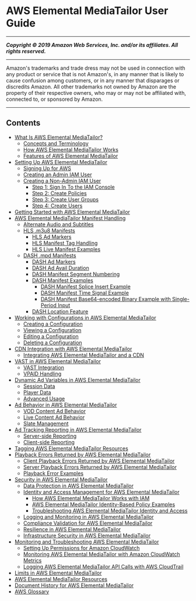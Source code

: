 # AWS Elemental MediaTailor User Guide

-----
*****Copyright &copy; 2019 Amazon Web Services, Inc. and/or its affiliates. All rights reserved.*****

-----
Amazon's trademarks and trade dress may not be used in 
     connection with any product or service that is not Amazon's, 
     in any manner that is likely to cause confusion among customers, 
     or in any manner that disparages or discredits Amazon. All other 
     trademarks not owned by Amazon are the property of their respective
     owners, who may or may not be affiliated with, connected to, or 
     sponsored by Amazon.

-----
## Contents
+ [What Is AWS Elemental MediaTailor?](what-is.md)
   + [Concepts and Terminology](what-is-terms.md)
   + [How AWS Elemental MediaTailor Works](what-is-flow.md)
   + [Features of AWS Elemental MediaTailor](what-is-features.md)
+ [Setting Up AWS Elemental MediaTailor](setting-up.md)
   + [Signing Up for AWS](setting-up-aws-sign-up.md)
   + [Creating an Admin IAM User](setting-up-create-admin-user.md)
   + [Creating a Non-Admin IAM User](setting-up-create-non-admin-user.md)
      + [Step 1: Sign In To the IAM Console](sign-in-to-iam-console.md)
      + [Step 2: Create Policies](setting-up-non-admin-policies.md)
      + [Step 3: Create User Groups](setting-up-non-admin-groups.md)
      + [Step 4: Create Users](setting-up-non-admin-users.md)
+ [Getting Started with AWS Elemental MediaTailor](getting-started.md)
+ [AWS Elemental MediaTailor Manifest Handling](manifest.md)
   + [Alternate Audio and Subtitles](manifest-audio-captions.md)
   + [HLS .m3u8 Manifests](manifest-hls.md)
      + [HLS Ad Markers](hls-ad-markers.md)
      + [HLS Manifest Tag Handling](manifest-hls-tags.md)
      + [HLS Live Manifest Examples](manifest-hls-example.md)
   + [DASH .mpd Manifests](manifest-dash.md)
      + [DASH Ad Markers](dash-ad-markers.md)
      + [DASH Ad Avail Duration](dash-ad-avail-duration.md)
      + [DASH Manifest Segment Numbering](dash-manifest-segment-numbering.md)
      + [DASH Manifest Examples](dash-manifest-examples.md)
         + [DASH Manifest Splice Insert Example](dash-manifest-splice-insert-example.md)
         + [DASH Manifest Time Signal Example](dash-manifest-time-signal-example.md)
         + [DASH Manifest Base64-encoded Binary Example with Single-Period Input](single-period-dash-manifest-example.md)
      + [DASH Location Feature](dash-location-feature.md)
+ [Working with Configurations in AWS Elemental MediaTailor](configurations.md)
   + [Creating a Configuration](configurations-create.md)
   + [Viewing a Configuration](configurations-view.md)
   + [Editing a Configuration](configurations-edit.md)
   + [Deleting a Configuration](configurations-delete.md)
+ [CDN Integration with AWS Elemental MediaTailor](integrating-cdn.md)
   + [Integrating AWS Elemental MediaTailor and a CDN](integrating-cdn-standard.md)
+ [VAST in AWS Elemental MediaTailor](vast.md)
   + [VAST Integration](vast-integration.md)
   + [VPAID Handling](vpaid.md)
+ [Dynamic Ad Variables in AWS Elemental MediaTailor](variables.md)
   + [Session Data](variables-session.md)
   + [Player Data](variables-player.md)
   + [Advanced Usage](variables-advanced-usage.md)
+ [Ad Behavior in AWS Elemental MediaTailor](ad-behavior.md)
   + [VOD Content Ad Behavior](ad-behavior-vod.md)
   + [Live Content Ad Behavior](ad-behavior-live.md)
   + [Slate Management](slate-management.md)
+ [Ad Tracking Reporting in AWS Elemental MediaTailor](ad-reporting.md)
   + [Server-side Reporting](ad-reporting-server-side.md)
   + [Client-side Reporting](ad-reporting-client-side.md)
+ [Tagging AWS Elemental MediaTailor Resources](tagging.md)
+ [Playback Errors Returned by AWS Elemental MediaTailor](playback-errors.md)
   + [Client Playback Errors Returned by AWS Elemental MediaTailor](playback-errors-client.md)
   + [Server Playback Errors Returned by AWS Elemental MediaTailor](playback-errors-server.md)
   + [Playback Error Examples](playback-errors-examples.md)
+ [Security in AWS Elemental MediaTailor](security.md)
   + [Data Protection in AWS Elemental MediaTailor](data-protection.md)
   + [Identity and Access Management for AWS Elemental MediaTailor](security-iam.md)
      + [How AWS Elemental MediaTailor Works with IAM](security-iam-service-with-iam.md)
      + [AWS Elemental MediaTailor Identity-Based Policy Examples](security-iam-id-based-policy-examples.md)
      + [Troubleshooting AWS Elemental MediaTailor Identity and Access](security-iam-troubleshoot.md)
   + [Logging and Monitoring in AWS Elemental MediaTailor](security-log-monitor.md)
   + [Compliance Validation for AWS Elemental MediaTailor](servicename-compliance.md)
   + [Resilience in AWS Elemental MediaTailor](disaster-recovery-resiliency.md)
   + [Infrastructure Security in AWS Elemental MediaTailor](network-isolation.md)
+ [Monitoring and Troubleshooting AWS Elemental MediaTailor](monitoring.md)
   + [Setting Up Permissions for Amazon CloudWatch](monitoring-permissions.md)
   + [Monitoring AWS Elemental MediaTailor with Amazon CloudWatch Metrics](monitoring-cloudwatch-metrics.md)
   + [Logging AWS Elemental MediaTailor API Calls with AWS CloudTrail](logging-using-cloudtrail.md)
+ [Limits in AWS Elemental MediaTailor](limits.md)
+ [AWS Elemental MediaTailor Resources](resources.md)
+ [Document History for AWS Elemental MediaTailor](document-history.md)
+ [AWS Glossary](glossary.md)